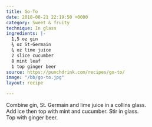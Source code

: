 ```yaml
---
title: Go-To
date: 2018-08-21 22:19:50 +0000
category: Sweet & fruity
technique: In glass
ingredients: |-
  1,5 oz gin
  ¾ oz St-Germain
  ¾ oz lime juice
  2 slice cucumber
  8 mint leaf
  1 top ginger beer
source: https://punchdrink.com/recipes/go-to/
image: "/bb/go-to.jpg"
layout: recipe

---
```

Combine gin, St. Germain and lime juice in a collins glass.  
Add ice then top with mint and cucumber. Stir in glass.  
Top with ginger beer.
